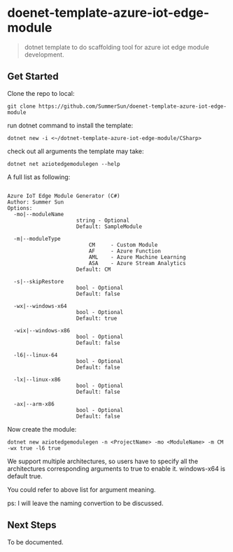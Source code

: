 # doenet-template-azure-iot-edge-module
> dotnet template to do scaffolding tool for azure iot edge module development.

## Get Started

Clone the repo to local: 
```
git clone https://github.com/SummerSun/doenet-template-azure-iot-edge-module
```

run dotnet command to install the template:
```
dotnet new -i <~/dotnet-template-azure-iot-edge-module/CSharp>
```

check out all arguments the template may take:
```
dotnet net aziotedgemodulegen --help
```

A full list as following:

```

Azure IoT Edge Module Generator (C#)
Author: Summer Sun
Options:
  -mo|--moduleName
                      string - Optional
                      Default: SampleModule

  -m|--moduleType
                          CM     - Custom Module
                          AF     - Azure Function
                          AML    - Azure Machine Learning
                          ASA    - Azure Stream Analytics
                      Default: CM

  -s|--skipRestore
                      bool - Optional
                      Default: false

  -wx|--windows-x64
                      bool - Optional
                      Default: true

  -wix|--windows-x86
                      bool - Optional
                      Default: false

  -l6|--linux-64
                      bool - Optional
                      Default: false

  -lx|--linux-x86
                      bool - Optional
                      Default: false

  -ax|--arm-x86
                      bool - Optional
                      Default: false
```

Now create the module:

```
dotnet new aziotedgemodulegen -n <ProjectName> -mo <ModuleName> -m CM -wx true -l6 true
```
We support multiple architectures, so users have to specify all the architectures corresponding arguments to true to enable it. windows-x64 is default true.

You could refer to above list for argument meaning.

ps: I will leave the naming convertion to be discussed.

## Next Steps
To be documented.